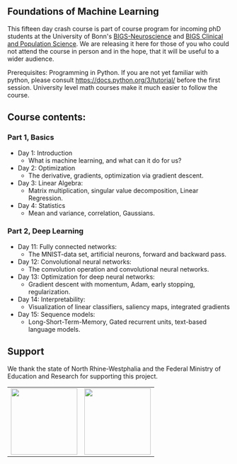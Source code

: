 ## Foundations of Machine Learning
This fifteen day crash course is part of course program for incoming phD students at the University of Bonn's [BIGS-Neuroscience](https://bigs-neuroscience.de/) and [BIGS Clinical and Population Science](https://bigs-clinpopscience.de/). We are releasing it here for those of you who could not attend the course in person and in the hope, that it will be useful to a wider audience.

Prerequisites:
Programming in Python. If you are not yet familiar with python, please consult https://docs.python.org/3/tutorial/ before the first session.
University level math courses make it much easier to follow the course.

## Course contents:

### Part 1, Basics
- Day 1: Introduction
    - What is machine learning, and what can it do for us?
- Day 2: Optimization
    - The derivative, gradients, optimization via gradient descent.
- Day 3:   Linear Algebra:
   - Matrix multiplication, singular value decomposition, Linear Regression.
- Day 4:  Statistics
   - Mean and variance, correlation, Gaussians.

### Part 2, Deep Learning
- Day 11: Fully connected networks:
    -  The MNIST-data set, artificial neurons, forward and backward pass.
- Day 12: Convolutional neural networks:
    -  The convolution operation and convolutional neural networks.
- Day 13: Optimization for deep neural networks:
    -  Gradient descent with momentum, Adam, early stopping, regularization.
- Day 14: Interpretability:
    - Visualization of linear classifiers, saliency maps, integrated gradients
 - Day 15: Sequence models:
    - Long-Short-Term-Memory, Gated recurrent units, text-based language models.


## Support

We thank the state of North Rhine-Westphalia and the Federal Ministry of Education and Research for supporting this project.

<table>
<tr>
    <td><img src="https://github.com/Machine-Learning-Foundations/.github/blob/main/profile/img/nrw-logo.png" height="150"></td>
    <td><img src="https://github.com/Machine-Learning-Foundations/.github/blob/main/profile/img/BMBF_gefoerdert_2017_en.jpg" height="150"></td>
</tr>
</table>
